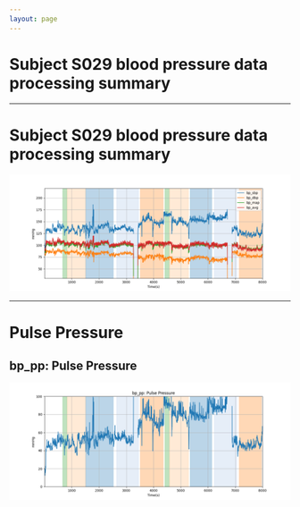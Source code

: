 ```yaml
---
layout: page
---
```


# Subject S029 blood pressure data processing summary




---
# Subject S029 blood pressure data processing summary

![Subject S029 blood pressure data processing summary - Overlay](images/S029_bp_features_overlay.png)

---
# Pulse Pressure

## bp_pp: Pulse Pressure
![bp_pp: Pulse Pressure](images/S029_bp_features_bp_pp.png)
